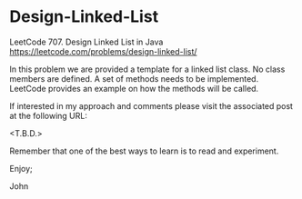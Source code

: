 # Design-Linked-List
LeetCode 707. Design Linked List in Java
https://leetcode.com/problems/design-linked-list/

In this problem we are provided a template for a linked list class.
No class members are defined.
A set of methods needs to be implemented.
LeetCode provides an example on how the methods will be called.

If interested in my approach and comments please visit the associated
post at the following URL:

<T.B.D.>

Remember that one of the best ways to learn is to read and experiment.

Enjoy;

John
